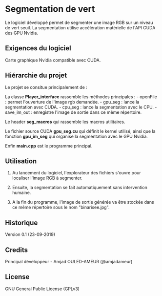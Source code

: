 # Segmentation de vert

Le logiciel développé permet de segmenter une image RGB sur un niveau de vert seuil. La segmentation utilise accélération matérielle de l'API CUDA des GPU Nvidia.
 
## Exigences du logiciel 

Carte graphique Nvidia compatible avec CUDA.
 
## Hiérarchie du projet
 
Le projet se consitue principalement de :

La classe **Player_interface** rassemble les méthodes principales : 
	- openFile : permet l'ouverture de l'image rgb demandée.
	- gpu_seg  : lance la segmentation avec CUDA.
	- cpu_seg  : lance la segmentation avec le CPU.
	- save_im_out : enregistre l'image de sortie dans ce même répertoire.
 
Le header **seg_macros** qui rassemble les macros utilitaires.

Le fichier source CUDA **gpu_seg.cu** qui définit le kernel utilisé, ainsi que la fonction **gpu_im_seg** qui organise la segmentation avec le GPU Nvidia.

Enfin **main.cpp** est le programme principal. 

## Utilisation

1) Au lancement du logiciel, l'explorateur des fichiers s'ouvre pour localiser l'image RGB à segmenter.

2) Ensuite, la segmentation se fait automatiquement sans intervention humaine.

3) A la fin du programme, l'image de sortie générée va être stockée dans ce même répertoire sous le nom "binarisee.jpg".  
 

## Historique
 
Version 0.1 (23-09-2019) 
 
## Credits
 
Principal développeur - Amjad OULED-AMEUR (@amjadameur)
 
## License
 
GNU General Public License (GPLv3)
